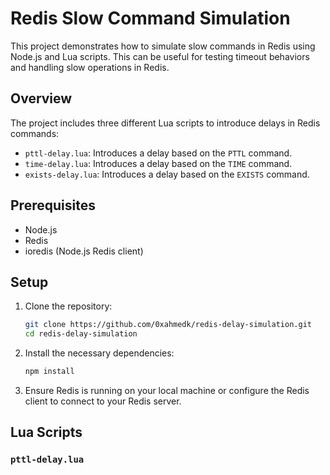 # Redis Slow Command Simulation

This project demonstrates how to simulate slow commands in Redis using Node.js and Lua scripts. This can be useful for testing timeout behaviors and handling slow operations in Redis.

## Overview

The project includes three different Lua scripts to introduce delays in Redis commands:

- `pttl-delay.lua`: Introduces a delay based on the `PTTL` command.
- `time-delay.lua`: Introduces a delay based on the `TIME` command.
- `exists-delay.lua`: Introduces a delay based on the `EXISTS` command.

## Prerequisites

- Node.js
- Redis
- ioredis (Node.js Redis client)

## Setup

1. Clone the repository:

   ```sh
   git clone https://github.com/0xahmedk/redis-delay-simulation.git
   cd redis-delay-simulation
   ```

2. Install the necessary dependencies:

   ```sh
   npm install
   ```

3. Ensure Redis is running on your local machine or configure the Redis client to connect to your Redis server.

## Lua Scripts

### `pttl-delay.lua`
